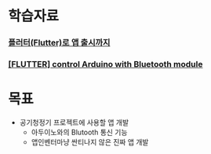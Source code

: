 # 학습자료
### [플러터(Flutter)로 앱 출시까지](https://youtube.com/playlist?list=PLPtc9qD1979A8rRP0-YAUQMFImze5PnFN&si=wdQOL8TgClU9h0h-)
### [[FLUTTER] control Arduino with Bluetooth module](https://youtu.be/Ofm1oyJZlmQ?si=fd-CRO9aVgQYCArp)
# 목표
+ 공기청정기 프로젝트에 사용할 앱 개발
    - 아두이노와의 Blutooth 통신 기능
    - 앱인벤터마냥 싼티나지 않은 진짜 앱 개발
